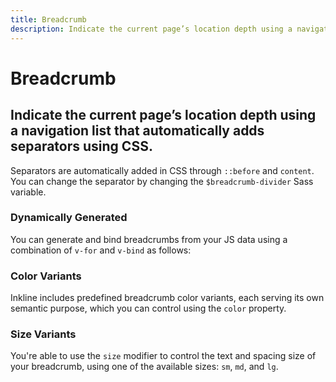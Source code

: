 ```yaml
---
title: Breadcrumb
description: Indicate the current page’s location depth using a navigation list that automatically adds separators using CSS.
---
```


<script setup>
import * as examples from '../examples';
</script>

# Breadcrumb

## Indicate the current page’s location depth using a navigation list that automatically adds separators using CSS.

Separators are automatically added in CSS through `::before` and `content`. You can change the separator by changing the `$breadcrumb-divider` Sass variable.

<example :component="examples.IBreadcrumbBasicExample" :html="examples.IBreadcrumbBasicExampleHTML"></example>

### Dynamically Generated
You can generate and bind breadcrumbs from your JS data using a combination of `v-for` and `v-bind` as follows:

<example :component="examples.IBreadcrumbDynamicallyGeneratedExample" :html="examples.IBreadcrumbDynamicallyGeneratedExampleHTML" :js="examples.IBreadcrumbDynamicallyGeneratedExampleJS"></example>

### Color Variants

Inkline includes predefined breadcrumb color variants, each serving its own semantic purpose, which you can control using the `color` property.

<example type="alert" :component="examples.IBreadcrumbColorVariantsExample" :html="examples.IBreadcrumbColorVariantsExampleHTML"></example>

### Size Variants
You're able to use the `size` modifier to control the text and spacing size of your breadcrumb, using one of the available sizes: `sm`, `md`, and `lg`. 

<example type="alert" :component="examples.IBreadcrumbSizeVariantsExample" :html="examples.IBreadcrumbSizeVariantsExampleHTML"></example>
